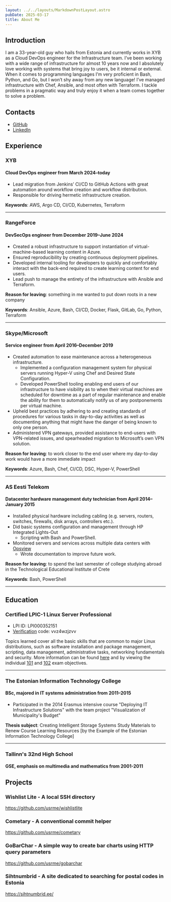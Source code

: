 ```yaml
---
layout: ../../layouts/MarkdownPostLayout.astro
pubDate: 2025-03-17
title: About Me
---
```

## Introduction

I am a 33-year-old guy who hails from Estonia and currently works in XYB as a Cloud DevOps engineer for the Infrastructure team. I’ve been working with a wide range of infrastructure for almost 10 years now and I absolutely love working with systems that bring joy to users, be it internal or external. When it comes to programming languages I’m very proficient in Bash, Python, and Go, but I won’t shy away from any new language! I’ve managed infrastructure with Chef, Ansible, and most often with Terraform. I tackle problems in a pragmatic way and truly enjoy it when a team comes together to solve a problem.

## Contacts

* [GitHub](https://github.com/usrme)
* [LinkedIn](https://www.linkedin.com/in/üllar-maasik)

## Experience

### XYB

#### Cloud DevOps engineer from March 2024–today

* Lead migration from Jenkins’ CI/CD to GitHub Actions with great automation around workflow creation and workflow distribution.
* Responsible for driving hermetic infrastructure creation.

**Keywords**: AWS, Argo CD, CI/CD, Kubernetes, Terraform

***

### RangeForce

#### DevSecOps engineer from December 2019–June 2024

* Created a robust infrastructure to support instantiation of virtual-machine-based learning content in Azure.
* Ensured reproducibility by creating continuous deployment pipelines.
* Developed internal tooling for developers to quickly and comfortably interact with the back-end required to create learning content for end users.
* Lead push to manage the entirety of the infrastructure with Ansible and Terraform.

**Reason for leaving**: something in me wanted to put down roots in a new company

**Keywords**: Ansible, Azure, Bash, CI/CD, Docker, Flask, GitLab, Go, Python, Terraform

***

### Skype/Microsoft

#### Service engineer from April 2016–December 2019

* Created automation to ease maintenance across a heterogeneous infrastructure.
  * Implemented a configuration management system for physical servers running Hyper-V using Chef and Desired State Configuration.
  * Developed PowerShell tooling enabling end users of our infrastructure to have visibility as to when their virtual machines are scheduled for downtime as a part of regular maintenance and enable the ability for them to automatically notify us of any postponements per virtual machine.
* Upheld best practices by adhering to and creating standards of procedures for various tasks in day-to-day activities as well as documenting anything that might have the danger of being known to only one person.
* Administered VPN gateways, provided assistance to end-users with VPN-related issues, and spearheaded migration to Microsoft’s own VPN solution.

**Reason for leaving**: to work closer to the end user where my day-to-day work would have a more immediate impact

**Keywords**: Azure, Bash, Chef, CI/CD, DSC, Hyper-V, PowerShell

***

### AS Eesti Telekom

#### Datacenter hardware management duty technician from April 2014–January 2015

* Installed physical hardware including cabling (e.g. servers, routers, switches, firewalls, disk arrays, controllers etc.).
* Did basic systems configuration and management through HP Integrated Lights-Out
  * Scripting with Bash and PowerShell.
* Monitored servers and services across multiple data centers with [Opsview](https://www.opsview.com/ "Opsview - Enterprise IT Infrastructure Monitoring")
  * Wrote documentation to improve future work.

**Reason for leaving**: to spend the last semester of college studying abroad in the Technological Educational Institute of Crete

**Keywords**: Bash, PowerShell

***

## Education

### Certified LPIC-1 Linux Server Professional

* LPI ID: LPI000352151
* [Verification](https://cs.lpi.org/caf/Xamman/certification) code: vvz4wzjzvv

Topics learned cover all the basic skills that are common to major Linux distributions, such as software installation and package management, scripting, data management, administrative tasks, networking fundamentals and security. More information can be found [here](https://www.lpi.org/our-certifications/lpic-1-overview/) and by viewing the individual [101](https://www.lpi.org/our-certifications/exam-101-objectives/) and [102](https://www.lpi.org/our-certifications/exam-102-objectives/) exam objectives.

***

### The Estonian Information Technology College

#### BSc, majored in IT systems administration from 2011–2015

* Participated in the 2014 Erasmus intensive course "Deploying IT Infrastructure Solutions" with the team project "Visualization of Municipality's Budget"

**Thesis subject**: Creating Intelligent Storage Systems Study Materials to Renew Course Learning Resources \[by the Example of the Estonian Information Technology College\]

***

### Tallinn's 32nd High School

#### GSE, emphasis on multimedia and mathematics from 2001-2011

## Projects

### Wishlist Lite - A local SSH directory

<https://github.com/usrme/wishlistlite>

### Cometary - A conventional commit helper

<https://github.com/usrme/cometary>

### GoBarChar - A simple way to create bar charts using HTTP query parameters

<https://github.com/usrme/gobarchar>

### Sihtnumbrid - A site dedicated to searching for postal codes in Estonia

<https://sihtnumbrid.ee/>
